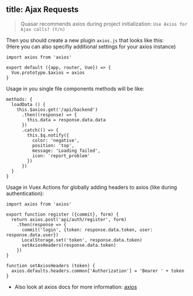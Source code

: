 title: Ajax Requests
---

> Quasar recommends axios during project initialization: `Use Axios for Ajax calls? (Y/n)`

Then you should create a new plugin `axios.js` that looks like this:   
(Here you can also specifiy additional settings for your axios instance)
```
import axios from 'axios'

export default ({app, router, Vue}) => {
  Vue.prototype.$axios = axios
}
```

Usage in you single file components methods will be like:
```
methods: {
  loadData () {
    this.$axios.get('/api/backend')
      .then((response) => {
        this.data = response.data.data
      })
      .catch(() => {
        this.$q.notify({
          color: 'negative',
          position: 'top',
          message: 'Loading failed',
          icon: 'report_problem'
        })
      })
  }
}
```

Usage in Vuex Actions for globally adding headers to axios (like during authentication):
```
import axios from 'axios'

export function register ({commit}, form) {
  return axios.post('api/auth/register', form)
    .then(response => {
      commit('login', {token: response.data.token, user: response.data.user})
      LocalStorage.set('token', response.data.token)
      setAxiosHeaders(response.data.token)
    })
}

function setAxiosHeaders (token) {
  axios.defaults.headers.common['Authorization'] = 'Bearer ' + token
}
```

- Also look at axios docs for more information: [axios](https://github.com/axios/axios)
